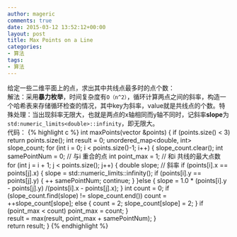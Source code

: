 ```yaml
---
author: mageric
comments: true
date: 2015-03-12 13:52:12+00:00
layout: post
title: Max Points on a Line
categories:
- 算法
tags:
- 算法
---
```

给定一些二维平面上的点，求出其中共线点最多时的点个数：    
解法：采用**暴力枚举**，时间复杂度有`O（n^2）`，循环计算两点之间的斜率，构造一个哈希表来存储循环检查的情况，其中key为斜率，value就是共线点的个数。特殊处理：当出现斜率无限大，也就是两点的x轴相同而y轴不同时，记斜率**slope**为`std:numeric_limits<double>::infinity`，即无限大。   
代码：
{% highlight c %}
int maxPoints(vector<Point> &points) {
   if (points.size() < 3) return points.size();
   int result = 0;
   unordered_map<double, int> slope_count;
   for (int i = 0; i < points.size()-1; i++) {
      slope_count.clear();
      int samePointNum = 0; // 与i 重合的点
      int point_max = 1; // 和i 共线的最大点数
      for (int j = i + 1; j < points.size(); j++) {
        double slope; // 斜率
        if (points[i].x == points[j].x) {
            slope = std::numeric_limits<double>::infinity();
            if (points[i].y == points[j].y) {
                ++ samePointNum;
                continue;
              }
           }else {
              slope = 1.0 * (points[i].y - points[j].y) /(points[i].x - points[j].x);
           }
        int count = 0;
        if (slope_count.find(slope) != slope_count.end())
            count = ++slope_count[slope];
        else {
            count = 2;
            slope_count[slope] = 2;
        }
        if (point_max < count) point_max = count;
     }     
    result = max(result, point_max + samePointNum);
  }  
  return result;
}
{% endhighlight %}
